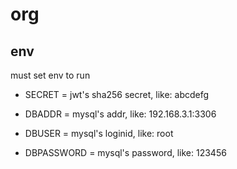 # org
## env

must set env to run



* SECRET = jwt's sha256 secret, like: abcdefg

* DBADDR = mysql's addr, like: 192.168.3.1:3306

* DBUSER = mysql's loginid, like: root

* DBPASSWORD = mysql's password, like: 123456


